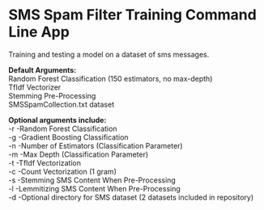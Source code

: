# SMS Spam Filter Training Command Line App

Training and testing a model on a dataset of sms messages.
<p>
  <b>Default Arguments:</b>
<br>
Random Forest Classification (150 estimators, no max-depth)
<br>
TfIdf Vectorizer
<br>
Stemming Pre-Processing
<br>
SMSSpamCollection.txt dataset
</p>
<p>
  <b>Optional arguments include:</b>
<br>
-r -Random Forest Classification
<br>
-g -Gradient Boosting Classification
<br>
-n -Number of Estimators (Classification Parameter)
<br>
-m -Max Depth (Classification Parameter)
<br>
-t -TfIdf Vectorization
<br>
-c -Count Vectorization (1 gram)
<br>
-s -Stemming SMS Content When Pre-Processing
<br>
-l -Lemmitizing SMS Content When Pre-Processing
<br>
-d -Optional directory for SMS dataset (2 datasets included in repository)
</p>

